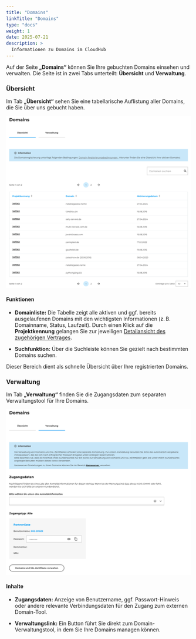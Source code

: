 ```yaml
---
title: "Domains"
linkTitle: "Domains"
type: "docs"
weight: 1
date: 2025-07-21
description: >
  Informationen zu Domains im CloudHub
---
```


Auf der Seite **„Domains“** können Sie Ihre gebuchten Domains einsehen und verwalten. Die Seite ist in zwei Tabs unterteilt: **Übersicht** und **Verwaltung**.

### Übersicht

Im Tab **„Übersicht“** sehen Sie eine tabellarische Auflistung aller Domains, die Sie über uns gebucht haben.

![Domain Tabelle](img/domain-table.png)

#### Funktionen

- **Domainliste:**
  Die Tabelle zeigt alle aktiven und ggf. bereits ausgelaufenen Domains mit den wichtigsten Informationen (z. B. Domainname, Status, Laufzeit). Durch einen Klick auf die **Projektkennung** gelangen Sie zur jeweiligen [Detailansicht des zugehörigen Vertrages](../../products-services-billing/products-services/#detailansicht).

- **Suchfunktion:**
  Über die Suchleiste können Sie gezielt nach bestimmten Domains suchen.

Dieser Bereich dient als schnelle Übersicht über Ihre registrierten Domains.

### Verwaltung

Im Tab **„Verwaltung“** finden Sie die Zugangsdaten zum separaten Verwaltungstool für Ihre Domains.

![Domain Verwaltung](img/domain-administration.png)

#### Inhalte

- **Zugangsdaten:**
  Anzeige von Benutzername, ggf. Passwort-Hinweis oder andere relevante Verbindungsdaten für den Zugang zum externen Domain-Tool.

- **Verwaltungslink:**
  Ein Button führt Sie direkt zum Domain-Verwaltungstool, in dem Sie Ihre Domains managen können.
